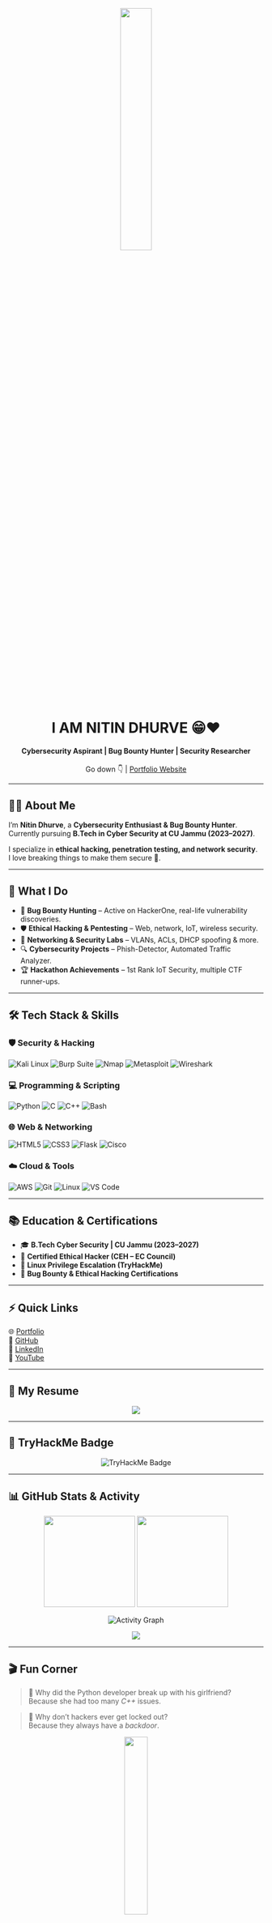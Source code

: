 <p align="center">
  <img src="https://media1.tenor.com/m/LU1cyLealXkAAAAC/hacker-hack.gif" width="35%">
</p>

<h1 align="center">I AM NITIN DHURVE 😁❤️</h1>
<h4 align="center">Cybersecurity Aspirant | Bug Bounty Hunter | Security Researcher</h4>
<p align="center">Go down 👇 | <a href="https://nitinssportfolio.netlify.app/">Portfolio Website</a></p>

---

## 👨‍💻 About Me
I’m **Nitin Dhurve**, a **Cybersecurity Enthusiast & Bug Bounty Hunter**.  
Currently pursuing **B.Tech in Cyber Security at CU Jammu (2023–2027)**.  

I specialize in **ethical hacking, penetration testing, and network security**.  
I love breaking things to make them secure 🔐.  

---

## 🔐 What I Do
- 🎯 **Bug Bounty Hunting** – Active on HackerOne, real-life vulnerability discoveries.  
- 🛡 **Ethical Hacking & Pentesting** – Web, network, IoT, wireless security.  
- 📡 **Networking & Security Labs** – VLANs, ACLs, DHCP spoofing & more.  
- 🔍 **Cybersecurity Projects** – Phish-Detector, Automated Traffic Analyzer.  
- 🏆 **Hackathon Achievements** – 1st Rank IoT Security, multiple CTF runner-ups.  

---

## 🛠 Tech Stack & Skills

### 🛡️ Security & Hacking
![Kali Linux](https://img.shields.io/badge/Kali%20Linux-%23557C94.svg?style=for-the-badge&logo=kalilinux&logoColor=white)
![Burp Suite](https://img.shields.io/badge/Burp%20Suite-FF6F00?style=for-the-badge&logo=burpsuite&logoColor=white)
![Nmap](https://img.shields.io/badge/Nmap-2C2C2C?style=for-the-badge&logo=socketdotio&logoColor=white)
![Metasploit](https://img.shields.io/badge/Metasploit-%230077B5.svg?style=for-the-badge&logo=metasploit&logoColor=white)
![Wireshark](https://img.shields.io/badge/Wireshark-%231679A7.svg?style=for-the-badge&logo=wireshark&logoColor=white)

### 💻 Programming & Scripting
![Python](https://img.shields.io/badge/Python-3670A0?style=for-the-badge&logo=python&logoColor=ffdd54)
![C](https://img.shields.io/badge/C-%2300599C.svg?style=for-the-badge&logo=c&logoColor=white)
![C++](https://img.shields.io/badge/C++-%2300599C.svg?style=for-the-badge&logo=c%2B%2B&logoColor=white)
![Bash](https://img.shields.io/badge/Bash-%234EAA25.svg?style=for-the-badge&logo=gnubash&logoColor=white)

### 🌐 Web & Networking
![HTML5](https://img.shields.io/badge/HTML5-%23E34F26.svg?style=for-the-badge&logo=html5&logoColor=white)
![CSS3](https://img.shields.io/badge/CSS3-%231572B6.svg?style=for-the-badge&logo=css3&logoColor=white)
![Flask](https://img.shields.io/badge/Flask-%23000.svg?style=for-the-badge&logo=flask&logoColor=white)
![Cisco](https://img.shields.io/badge/Cisco-%23049FD9.svg?style=for-the-badge&logo=cisco&logoColor=white)

### ☁️ Cloud & Tools
![AWS](https://img.shields.io/badge/AWS-%23FF9900.svg?style=for-the-badge&logo=amazon-aws&logoColor=white)
![Git](https://img.shields.io/badge/Git-%23F05033.svg?style=for-the-badge&logo=git&logoColor=white)
![Linux](https://img.shields.io/badge/Linux-FCC624?style=for-the-badge&logo=linux&logoColor=black)
![VS Code](https://img.shields.io/badge/VS%20Code-%23007ACC.svg?style=for-the-badge&logo=visual-studio-code&logoColor=white)

---

## 📚 Education & Certifications
- 🎓 **B.Tech Cyber Security | CU Jammu (2023–2027)**  
- 🏅 **Certified Ethical Hacker (CEH – EC Council)**  
- 🏅 **Linux Privilege Escalation (TryHackMe)**  
- 🏅 **Bug Bounty & Ethical Hacking Certifications**  

---

## ⚡ Quick Links
🌐 [Portfolio](https://nitinssportfolio.netlify.app)  
🐙 [GitHub](https://github.com/nitinscodehub)  
💼 [LinkedIn](https://linkedin.com/in/nitin-dhurve-b1493b288)  
🎥 [YouTube](https://youtube.com/@in11min)  

---

## 📝 My Resume
<p align="center">
  <a href="https://drive.google.com/file/d/1XJMS8vL8FTuyZriZ5jFXE4jPllPUpMKy/view?usp=sharing">
    <img src="https://img.shields.io/badge/Resume-Download-blue?style=for-the-badge&logo=google-drive&logoColor=white" />
  </a>
</p>

---

## 🥇 TryHackMe Badge
<p align="center">
  <img src="https://tryhackme-badges.s3.amazonaws.com/ni23beccs33.png" alt="TryHackMe Badge" />
</p>

---

## 📊 GitHub Stats & Activity
<p align="center">
  <img src="https://github-readme-stats.vercel.app/api?username=nitinscodehub&show_icons=true&theme=radical&count_private=true" height="180em" />
  <img src="https://github-readme-streak-stats.herokuapp.com/?user=nitinscodehub&theme=radical" height="180em" />
</p>

<p align="center">
  <img src="https://github-readme-activity-graph.vercel.app/graph?username=nitinscodehub&bg_color=0d1117&color=ff0080&line=ff0080&point=ffffff&area=true&hide_border=false" alt="Activity Graph" />
</p>

<p align="center">
  <img src="https://github-profile-trophy.vercel.app/?username=nitinscodehub&theme=radical&no-frame=false&no-bg=true&margin-w=15&margin-h=15" />
</p>

---

## 🎬 Fun Corner
> 🐍 Why did the Python developer break up with his girlfriend?  
> Because she had too many *C++* issues.  

> 🔐 Why don’t hackers ever get locked out?  
> Because they always have a *backdoor*.  

<p align="center">
  <img src="https://media.giphy.com/media/Rkis28kMJd1aE/giphy.gif" width="30%">
</p>

---

## 📧 Contact Me
Email me at: [ni23beccs33@cujammu.ac.in](mailto:ni23beccs33@cujammu.ac.in)  
Let’s connect & innovate together! 🔥
